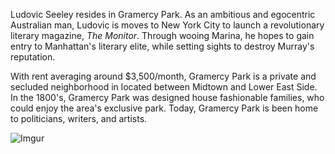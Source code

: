 Ludovic Seeley resides in Gramercy Park. As an ambitious and egocentric Australian man, Ludovic is moves to New York City to launch a revolutionary literary magazine, *The Monitor*. Through wooing Marina, he hopes to gain entry to Manhattan's literary elite, while setting sights to destroy Murray's reputation.

With rent averaging around $3,500/month, Gramercy Park is a private and secluded neighborhood in located between Midtown and Lower East Side. In the 1800's, Gramercy Park was designed house fashionable families, who could enjoy the area's exclusive park. Today, Gramercy Park is been home to politicians, writers, and artists.

![Imgur](https://i.imgur.com/azPnaZA.jpg)
